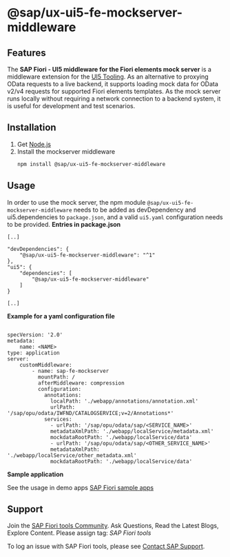 # @sap/ux-ui5-fe-mockserver-middleware

## Features

The **SAP Fiori - UI5 middleware for the Fiori elements mock server** is a middleware extension for the [UI5 Tooling](https://github.com/SAP/ui5-tooling). As an alternative to proxying OData requests to a live backend, it supports loading mock data for OData v2/v4 requests for supported Fiori elements templates. As the mock server runs locally without requiring a network connection to a backend system, it is useful for development and test scenarios.

## Installation

1. Get [Node.js](https://nodejs.org/en/download/)
2. Install the mockserver middleware
    ```sh
    npm install @sap/ux-ui5-fe-mockserver-middleware
    ```

## Usage

In order to use the mock server, the npm module `@sap/ux-ui5-fe-mockserver-middleware` needs to be added as devDependency and ui5.dependencies to `package.json`, and a valid `ui5.yaml` configuration needs to be provided.
**Entries in package.json**

```
[..]

"devDependencies": {
    "@sap/ux-ui5-fe-mockserver-middleware": "^1"
},
"ui5": {
    "dependencies": [
        "@sap/ux-ui5-fe-mockserver-middleware"
    ]
}

[..]
```

**Example for a yaml configuration file**

```

specVersion: '2.0'
metadata:
    name: <NAME>
type: application
server:
    customMiddleware:
        - name: sap-fe-mockserver
          mountPath: /
          afterMiddleware: compression
          configuration:
            annotations:
              localPath: './webapp/annotations/annotation.xml'
              urlPath: '/sap/opu/odata/IWFND/CATALOGSERVICE;v=2/Annotations*'
            services:
              - urlPath: '/sap/opu/odata/sap/<SERVICE_NAME>'
              metadataXmlPath: './webapp/localService/metadata.xml'
              mockdataRootPath: './webapp/localService/data'
              - urlPath: '/sap/opu/odata/sap/<OTHER_SERVICE_NAME>'
              metadataXmlPath: './webapp/localService/other_metadata.xml'
              mockdataRootPath: './webapp/localService/data'

```

**Sample application**

See the usage in demo apps [SAP Fiori sample apps](https://github.com/SAP-samples/fiori-tools-samples)

## Support

Join the [SAP Fiori tools Community](https://community.sap.com/search/?by=updated&ct=blog&mt=73555000100800002345). Ask Questions, Read the Latest Blogs, Explore Content.
Please assign tag: _SAP Fiori tools_

To log an issue with SAP Fiori tools, please see [Contact SAP Support](https://help.sap.com/viewer/1bb01966b27a429ebf62fa2e45354fea/Latest/en-US).
